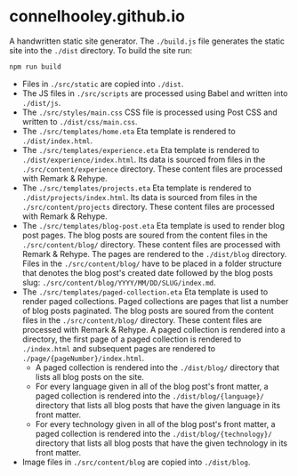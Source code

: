 # connelhooley.github.io

A handwritten static site generator. The `./build.js` file generates the static site into the `./dist` directory. To build the site run:

```bash
npm run build
```

- Files in `./src/static` are copied into `./dist`.
- The JS files in `./src/scripts` are processed using Babel and written into `./dist/js`.
- The `./src/styles/main.css` CSS file is processed using Post CSS and written to `./dist/css/main.css`.
- The `./src/templates/home.eta` Eta template is rendered to `./dist/index.html`.
- The `./src/templates/experience.eta` Eta template is rendered to `./dist/experience/index.html`. Its data is sourced from files in the `./src/content/experience` directory. These content files are processed with Remark & Rehype.
- The `./src/templates/projects.eta` Eta template is rendered to `./dist/projects/index.html`. Its data is sourced from files in the `./src/content/projects` directory. These content files are processed with Remark & Rehype.
- The `./src/templates/blog-post.eta` Eta template is used to render blog post pages. The blog posts are soured from the content files in the `./src/content/blog/` directory. These content files are processed with Remark & Rehype. The pages are rendered to the `./dist/blog` directory. Files in the `./src/content/blog/` have to be placed in a folder structure that denotes the blog post's created date followed by the blog posts slug: `./src/content/blog/YYYY/MM/DD/SLUG/index.md`.
- The `./src/templates/paged-collection.eta` Eta template is used to render paged collections. Paged collections are pages that list a number of blog posts paginated. The blog posts are soured from the content files in the `./src/content/blog/` directory. These content files are processed with Remark & Rehype. A paged collection is rendered into a directory, the first page of a paged collection is rendered to `./index.html` and subsequent pages are rendered to `./page/{pageNumber}/index.html`.
  - A paged collection is rendered into the `./dist/blog/` directory that lists all blog posts on the site.  
  - For every language given in all of the blog post's front matter, a paged collection is rendered into the `./dist/blog/{language}/` directory that lists all blog posts that have the given language in its front matter.
  - For every technology given in all of the blog post's front matter, a paged collection is rendered into the `./dist/blog/{technology}/` directory that lists all blog posts that have the given technology in its front matter.
- Image files in `./src/content/blog` are copied into `./dist/blog`.